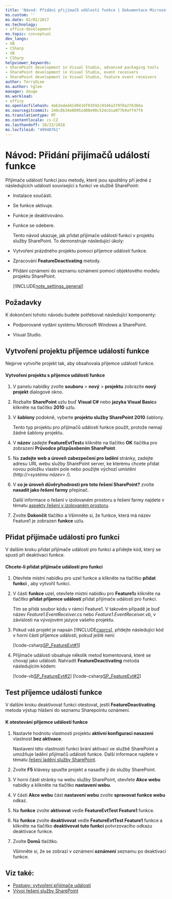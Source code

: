 ```yaml
---
title: 'Návod: Přidání přijímačů událostí funkce | Dokumentace Microsoftu'
ms.custom: ''
ms.date: 02/02/2017
ms.technology:
- office-development
ms.topic: conceptual
dev_langs:
- VB
- CSharp
- VB
- CSharp
helpviewer_keywords:
- SharePoint development in Visual Studio, advanced packaging tools
- SharePoint development in Visual Studio, event receivers
- SharePoint development in Visual Studio, feature event receivers
author: TerryGLee
ms.author: tglee
manager: douge
ms.workload:
- office
ms.openlocfilehash: 4ab2eded41d9416f03592c9346a379f8a276366a
ms.sourcegitcommit: 240c8b34e80952d00e90c52dcb1a077b9aff47f6
ms.translationtype: MT
ms.contentlocale: cs-CZ
ms.lasthandoff: 10/23/2018
ms.locfileid: "49948761"
---
```

# <a name="walkthrough-add-feature-event-receivers"></a>Návod: Přidání přijímačů událostí funkce
  Přijímače událostí funkcí jsou metody, které jsou spuštěny při jedné z následujících událostí související s funkcí ve službě SharePoint:

- Instalace součásti.

- Se funkce aktivuje.

- Funkce je deaktivováno.

- Funkce se odebere.

  Tento návod ukazuje, jak přidat přijímače událostí funkcí v projektu služby SharePoint. To demonstruje následující úkoly:

- Vytvoření prázdného projektu pomocí příjemce událostí funkce.

- Zpracování **FeatureDeactivating** metody.

- Přidání oznámení do seznamu oznámení pomocí objektového modelu projektu SharePoint.

  [!INCLUDE[note_settings_general](../sharepoint/includes/note-settings-general-md.md)]

## <a name="prerequisites"></a>Požadavky
 K dokončení tohoto návodu budete potřebovat následující komponenty:

-   Podporované vydání systému Microsoft Windows a SharePoint.

-   Visual Studio.

## <a name="create-a-feature-event-receiver-project"></a>Vytvoření projektu příjemce událostí funkce
 Nejprve vytvořte projekt tak, aby obsahovala příjemce událostí funkce.

#### <a name="to-create-a-project-with-a-feature-event-receiver"></a>Vytvoření projektu s příjemce událostí funkce

1.  V panelu nabídky zvolte **souboru** > **nový** > **projektu** zobrazíte **nový projekt** dialogové okno.

2.  Rozbalte **SharePoint** uzlu buď **Visual C#** nebo **jazyka Visual Basic**a klikněte na tlačítko **2010** uzlu.

3.  V **šablony** podokně, vyberte **projektu služby SharePoint 2010** šablony.

     Tento typ projektu pro přijímačů událostí funkce použít, protože nemají žádné šablony projektu.

4.  V **název** zadejte **FeatureEvtTest**a klikněte na tlačítko **OK** tlačítka pro zobrazení **Průvodce přizpůsobením SharePoint**.

5.  Na **zadejte web a úroveň zabezpečení pro ladění** stránky, zadejte adresu URL webu služby SharePoint server, ke kterému chcete přidat novou položku vlastní pole nebo použijte výchozí umístění (http://\<*systému název*> /).

6.  V **co je úroveň důvěryhodnosti pro toto řešení SharePoint?** zvolte **nasadit jako řešení farmy** přepínač.

     Další informace o řešení v izolovaném prostoru a řešení farmy najdete v tématu [aspekty řešení v izolovaném prostoru](../sharepoint/sandboxed-solution-considerations.md).

7.  Zvolte **Dokončit** tlačítko a Všimněte si, že funkce, která má název Feature1 je zobrazen **funkce** uzlu.

## <a name="add-an-event-receiver-to-the-feature"></a>Přidat přijímače událostí pro funkci
 V dalším kroku přidat přijímače událostí pro funkci a přidejte kód, který se spustí při deaktivaci funkce.

#### <a name="to-add-an-event-receiver-to-the-feature"></a>Chcete-li přidat přijímače událostí pro funkci

1.  Otevřete místní nabídku pro uzel funkce a klikněte na tlačítko **přidat funkci** , aby vytvořil funkci.

2.  V části **funkce** uzel, otevřete místní nabídku pro **Feature1**a klikněte na tlačítko **přidat příjemce událostí** přidat přijímače událostí pro funkci.

     Tím se přidá soubor kódu v rámci Feature1. V takovém případě je buď název *Feature1.EventReceiver.cs* nebo *Feature1.EventReceiver.vb*, v závislosti na vývojovém jazyce vašeho projektu.

3.  Pokud váš projekt je napsán [!INCLUDE[csprcs](../sharepoint/includes/csprcs-md.md)], přidejte následující kód v horní části příjemce událostí, pokud ještě není:

     [!code-csharp[SP_FeatureEvt#1](../sharepoint/codesnippet/CSharp/featureevttest2/features/feature1/feature1.eventreceiver.cs#1)]

4.  Přijímače událostí obsahuje několik metod komentovaná, které se chovají jako události. Nahradit **FeatureDeactivating** metoda následujícím kódem:

     [!code-vb[SP_FeatureEvt#2](../sharepoint/codesnippet/VisualBasic/featureevt2vb/features/feature1/feature1.eventreceiver.vb#2)]
     [!code-csharp[SP_FeatureEvt#2](../sharepoint/codesnippet/CSharp/featureevttest2/features/feature1/feature1.eventreceiver.cs#2)]

## <a name="test-the-feature-event-receiver"></a>Test příjemce událostí funkce
 V dalším kroku deaktivovat funkci otestovat, jestli **FeatureDeactivating** metoda výstup hlášení do seznamu Sharepointu oznámení.

#### <a name="to-test-the-feature-event-receiver"></a>K otestování příjemce událostí funkce

1.  Nastavte hodnotu vlastnosti projektu **aktivní konfiguraci nasazení** vlastnost **bez aktivace**.

     Nastavení této vlastnosti funkci brání aktivaci ve službě SharePoint a umožňuje ladění přijímačů událostí funkce. Další informace najdete v tématu [řešení ladění služby SharePoint](../sharepoint/debugging-sharepoint-solutions.md).

2.  Zvolte **F5** klávesy spusťte projekt a nasaďte ji do služby SharePoint.

3.  V horní části stránky na webu služby SharePoint, otevřete **Akce webu** nabídky a klikněte na tlačítko **nastavení webu**.

4.  V části **Akce webu** část **nastavení webu** zvolte **spravovat funkce webu** odkaz.

5.  Na **funkce** zvolte **aktivovat** vedle **FeatureEvtTest Feature1** funkce.

6.  Na **funkce** zvolte **deaktivovat** vedle **FeatureEvtTest Feature1** funkce a klikněte na tlačítko **deaktivovat tuto funkci**  potvrzovacího odkazu deaktivace funkce.

7.  Zvolte **Domů** tlačítko.

     Všimněte si, že se zobrazí v oznámení **oznámení** seznamu po deaktivaci funkce.

## <a name="see-also"></a>Viz také:

- [Postupy: vytvoření přijímače událostí](../sharepoint/how-to-create-an-event-receiver.md)
- [Vývoj řešení služby SharePoint](../sharepoint/developing-sharepoint-solutions.md)